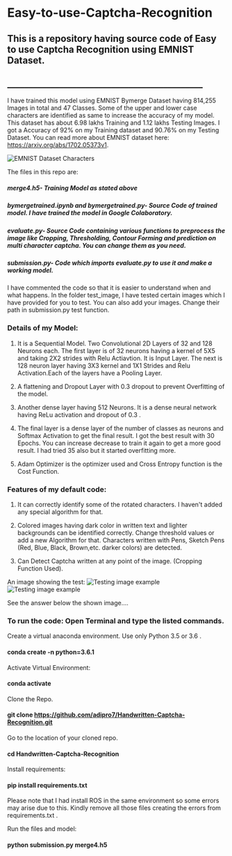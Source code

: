 # Easy-to-use-Captcha-Recognition
## This is a repository having source code of Easy to use Captcha Recognition using EMNIST Dataset.
## _____________________________________________

I have trained this model using EMNIST Bymerge Dataset having 814,255 Images in total and 47 Classes. Some of the upper and lower case characters are identified as same to increase the accuracy of my model. This dataset has about 6.98 lakhs Training and 1.12 lakhs Testing Images. I got a Accuracy of 92% on my Training dataset and 90.76% on my Testing Dataset.
You can read more about EMNIST dataset here: https://arxiv.org/abs/1702.05373v1.

![EMNIST Dataset Characters](https://imgur.com/MJo1Kd0.jpg)

The files in this repo are: 
##### merge4.h5- Training Model as stated above
##### bymergetrained.ipynb and bymergetrained.py- Source Code of trained model. I have trained the model in Google Colaboratory.
##### evaluate.py- Source Code containing various functions to preprocess the image like Cropping, Thresholding, Contour Forming and prediction on multi character captcha. You can change them as you need.
##### submission.py- Code which imports evaluate.py to use it and make a working model.

I have commented the code so that it is easier to understand when and what happens.
In the folder test_image, I have tested certain images which I have provided for you to test. You can also add your images. Change their path in submission.py test function.

### Details of my Model:
1. It is a Sequential Model. Two Convolutional 2D Layers of 32 and 128 Neurons each. The first layer is of 32 neurons having a kernel of 5X5 and taking 2X2 strides with Relu Actiavtion. It is Input Layer.
The next is 128 neuron layer having 3X3 kernel and 1X1 Strides and Relu Activation.Each of the layers have a Pooling Layer.

2. A flattening and Dropout Layer with 0.3 dropout to prevent Overfitting of the model.

3. Another dense layer having 512 Neurons. It is a dense neural network having ReLu activation and dropout of 0.3 .

4. The final layer is a dense layer of the number of classes as neurons and Softmax Activation to get the final result. I got the best result with 30 Epochs. You can increase decrease to train it again to get a more good result. I had tried 35 also but it started overfitting more.

5. Adam Optimizer is the optimizer used and Cross Entropy function is the Cost Function.

### Features of my default code:

1. It can correctly identify some of the rotated characters. I haven't added any special algorithm for that.

2. Colored images having dark color in written text and lighter backgrounds can be identified correctly. Change threshold values or add a new Algorithm for that.
Characters written with Pens, Sketch Pens (Red, Blue, Black, Brown,etc. darker colors) are detected. 

3. Can Detect Captcha written at any point of the image. (Cropping Function Used).

An image showing the test:
![Testing image example](test_image/test_done.jpeg)
![Testing image example](test_image/test_shown.jpeg)

See the answer below the shown image....

### To run the code: Open Terminal and type the listed commands.
Create a virtual anaconda environment. Use only Python 3.5 or 3.6 .
#### conda create -n <env name> python=3.6.1 
Activate Virtual Environment:
#### conda activate <env name>
Clone the Repo.
#### git clone https://github.com/adipro7/Handwritten-Captcha-Recognition.git
Go to the location of your cloned repo.
#### cd Handwritten-Captcha-Recognition
Install requirements:
#### pip install requirements.txt
Please note that I had install ROS in the same environment so some errors may arise due to this. Kindly remove all those files creating the errors from requirements.txt .

Run the files and model:
#### python submission.py merge4.h5
